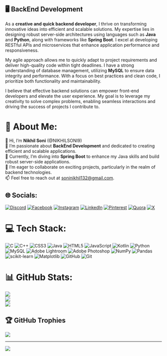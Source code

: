 ## 🖥️ BackEnd Development
As a **creative and quick backend developer**, I thrive on transforming innovative ideas into efficient and scalable solutions. My expertise lies in designing robust server-side architectures using languages such as **Java** and **Python**, along with frameworks like **Spring Boot**. I excel at developing RESTful APIs and microservices that enhance application performance and responsiveness.

My agile approach allows me to quickly adapt to project requirements and deliver high-quality code within tight deadlines. I have a strong understanding of database management, utilizing **MySQL** to ensure data integrity and performance. With a focus on best practices and clean code, I prioritize both functionality and maintainability.

I believe that effective backend solutions can empower front-end developers and elevate the user experience. My goal is to leverage my creativity to solve complex problems, enabling seamless interactions and driving the success of projects I contribute to.

# 💫 About Me:
👋 Hi, I’m **Nikhil Soni** (@NIKHILSONI9)<br>
👀 I’m passionate about **BackEnd Development** and dedicated to creating efficient and scalable applications.<br>
🌱 Currently, I’m diving into **Spring Boot** to enhance my Java skills and build robust server-side applications.<br>
💞 I’m eager to collaborate on exciting projects, particularly in the realm of backend technologies.<br>
📫 Feel free to reach out at [soninikhil132@gmail.com](mailto:soninikhil132@gmail.com).




## 🌐 Socials:
[![Discord](https://img.shields.io/badge/Discord-%237289DA.svg?logo=discord&logoColor=white)](https://discord.gg/nikhil__soni_18) 
[![Facebook](https://img.shields.io/badge/Facebook-%231877F2.svg?logo=Facebook&logoColor=white)](https://www.facebook.com/profile.php?id=100093616294765) 
[![Instagram](https://img.shields.io/badge/Instagram-%23E4405F.svg?logo=Instagram&logoColor=white)](https://www.instagram.com/nikhil__soni_1/) 
[![LinkedIn](https://img.shields.io/badge/LinkedIn-%230077B5.svg?logo=linkedin&logoColor=white)](https://www.linkedin.com/in/nikhil-soni221b251/) 
[![Pinterest](https://img.shields.io/badge/Pinterest-%23E60023.svg?logo=Pinterest&logoColor=white)](https://in.pinterest.com/soninikhil132/) 
[![Quora](https://img.shields.io/badge/Quora-%23B92B27.svg?logo=Quora&logoColor=white)](https://www.quora.com/profile/Nikhil-Soni-539) 
[![X](https://img.shields.io/badge/X-black.svg?logo=X&logoColor=white)](https://x.com/soninikhil132) 

# 💻 Tech Stack:
![C](https://img.shields.io/badge/c-%2300599C.svg?style=for-the-badge&logo=c&logoColor=white) 
![C++](https://img.shields.io/badge/c++-%2300599C.svg?style=for-the-badge&logo=c%2B%2B&logoColor=white) 
![CSS3](https://img.shields.io/badge/css3-%231572B6.svg?style=for-the-badge&logo=css3&logoColor=white) 
![Java](https://img.shields.io/badge/java-%23ED8B00.svg?style=for-the-badge&logo=openjdk&logoColor=white) 
![HTML5](https://img.shields.io/badge/html5-%23E34F26.svg?style=for-the-badge&logo=html5&logoColor=white) 
![JavaScript](https://img.shields.io/badge/javascript-%23323330.svg?style=for-the-badge&logo=javascript&logoColor=%23F7DF1E) 
![Kotlin](https://img.shields.io/badge/kotlin-%237F52FF.svg?style=for-the-badge&logo=kotlin&logoColor=white) 
![Python](https://img.shields.io/badge/python-3670A0?style=for-the-badge&logo=python&logoColor=ffdd54) 
![MySQL](https://img.shields.io/badge/mysql-4479A1.svg?style=for-the-badge&logo=mysql&logoColor=white) 
![Adobe Lightroom](https://img.shields.io/badge/Adobe%20Lightroom-31A8FF.svg?style=for-the-badge&logo=Adobe%20Lightroom&logoColor=white) 
![Adobe Photoshop](https://img.shields.io/badge/adobe%20photoshop-%2331A8FF.svg?style=for-the-badge&logo=adobe%20photoshop&logoColor=white) 
![NumPy](https://img.shields.io/badge/numpy-%23013243.svg?style=for-the-badge&logo=numpy&logoColor=white) 
![Pandas](https://img.shields.io/badge/pandas-%23150458.svg?style=for-the-badge&logo=pandas&logoColor=white) 
![scikit-learn](https://img.shields.io/badge/scikit--learn-%23F7931E.svg?style=for-the-badge&logo=scikit-learn&logoColor=white) 
![Matplotlib](https://img.shields.io/badge/Matplotlib-%23ffffff.svg?style=for-the-badge&logo=Matplotlib&logoColor=black) 
![GitHub](https://img.shields.io/badge/github-%23121011.svg?style=for-the-badge&logo=github&logoColor=white) 
![Git](https://img.shields.io/badge/git-%23F05033.svg?style=for-the-badge&logo=git&logoColor=white)

# 📊 GitHub Stats:
![](https://github-readme-stats.vercel.app/api?username=NIKHILSONI9&theme=dark&hide_border=false&include_all_commits=false&count_private=false)<br/>
![](https://github-readme-streak-stats.herokuapp.com/?user=NIKHILSONI9&theme=dark&hide_border=false)<br/>
![](https://github-readme-stats.vercel.app/api/top-langs/?username=NIKHILSONI9&theme=dark&hide_border=false&include_all_commits=false&count_private=false&layout=compact)

## 🏆 GitHub Trophies
![](https://github-profile-trophy.vercel.app/?username=NIKHILSONI9&theme=radical&no-frame=false&no-bg=false&margin-w=4)

---
[![](https://visitcount.itsvg.in/api?id=NIKHILSONI9&icon=7&color=5)](https://visitcount.itsvg.in)
